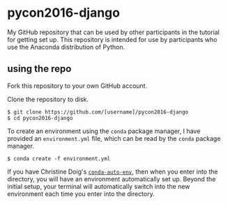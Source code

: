 # pycon2016-django

My GitHub repository that can be used by other participants in the tutorial for getting set up. This repository is intended for use by participants who use the Anaconda distribution of Python.

## using the repo

Fork this repository to your own GitHub account.

Clone the repository to disk.

    $ git clone https://github.com/[username]/pycon2016-django
    $ cd pycon2016-django

To create an environment using the `conda` package manager, I have provided an `environment.yml` file, which can be read by the `conda` package manager. 

    $ conda create -f environment.yml

If you have Christine Doig's [`conda-auto-env`][1], then when you enter into the directory, you will have an environment automatically set up. Beyond the initial setup, your terminal will automatically switch into the new environment each time you enter into the directory.

[1]: http://github.com/chdoig/conda-auto-env